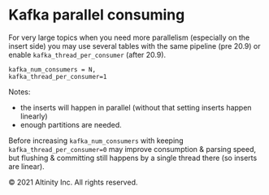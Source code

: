 # Kafka parallel consuming

For very large topics when you need more parallelism \(especially on the insert side\) you may use several tables with the same pipeline \(pre 20.9\) or enable `kafka_thread_per_consumer` \(after 20.9\).

```text
kafka_num_consumers = N,
kafka_thread_per_consumer=1
```

Notes:

* the inserts will happen in parallel \(without that setting inserts happen linearly\)
* enough partitions are needed.

Before increasing `kafka_num_consumers` with keeping `kafka_thread_per_consumer=0` may improve consumption & parsing speed, but flushing & committing still happens by a single thread there \(so inserts are linear\).

© 2021 Altinity Inc. All rights reserved.
